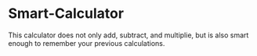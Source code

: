 # Smart-Calculator

This calculator does not only add, subtract, and multiplie, but is also smart enough to remember your previous calculations.
